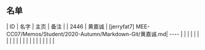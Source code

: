 ## 名单

| ID   | 名字  | 主页 | 备注 |
| 2446 | 黄嘉诚 | [jerryfat7] MEE-CC07/Memos/Student/2020-Autumn/Markdown-Git/黄嘉诚.md| ---- |
|      |      |      |      |
|      |      |      |      |
|      |      |      |      |
|      |      |      |      |


